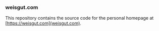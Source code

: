 ### weisgut.com
This repository contains the source code for the personal homepage at [https://weisgut.com](weisgut.com).
